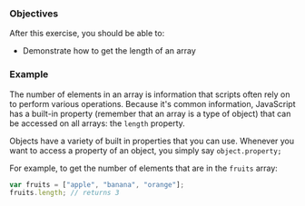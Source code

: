 <!--{ ids:[183], language:'JavaScript', type:'workshop', order: 2, name:'Array Length', description:'The number of elements in an array' } -->

### Objectives

After this exercise, you should be able to:

- Demonstrate how to get the length of an array

### Example

The number of elements in an array is information that scripts often rely on to perform various operations. Because it's common information, JavaScript has a built-in property (remember that an array is a type of object) that can be accessed on all arrays: the `length` property.

Objects have a variety of built in properties that you can use. Whenever you want to access a property of an object, you simply say ```object.property;```

For example, to get the number of elements that are in the `fruits` array:

```js
var fruits = ["apple", "banana", "orange"];
fruits.length; // returns 3
```
